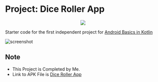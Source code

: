 Project: Dice Roller App
==================================


<p align="center">
<a href="https://github.com/noobshubham/DiceRoller/releases"><img src="https://img.shields.io/github/downloads/noobshubham/DiceRoller/total?color=%233DDC84&logo=android&logoColor=%23fff&style=for-the-badge"></a>
</p>


Starter code for the first independent project for [Android Basics in Kotlin](https://developer.android.com/courses/android-basics-kotlin/course)

![screenshot](https://telegra.ph/file/283864dee9530f94e6e01.png)

Note
----

- This Project is Completed by Me.
- Link to APK File is [Dice Roller App](https://github.com/noobshubham/diceroller/releases/download/v1.0/diceroller.apk)
